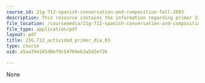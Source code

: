```yaml
---
course_id: 21g-712-spanish-conversation-and-composition-fall-2003
description: This resource contains the information regarding primer dia 03.
file_location: /coursemedia/21g-712-spanish-conversation-and-composition-fall-2003/a5aa394185d0ef9c54764eb3a5d2ef26_MIT21G_712F03_acti_primer.pdf
file_type: application/pdf
layout: pdf
title: 21G.712_actividad_primer_dia_03
type: course
uid: a5aa394185d0ef9c54764eb3a5d2ef26

---
```

None